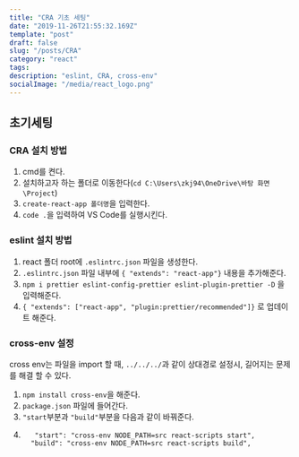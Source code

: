 ```yaml
---
title: "CRA 기초 세팅"
date: "2019-11-26T21:55:32.169Z"
template: "post"
draft: false
slug: "/posts/CRA"
category: "react"
tags:
description: "eslint, CRA, cross-env"
socialImage: "/media/react_logo.png"
---
```


## 초기세팅

### CRA 설치 방법

1. cmd를 켠다.
2. 설치하고자 하는 폴더로 이동한다(`cd C:\Users\zkj94\OneDrive\바탕 화면\Project`)
3. `create-react-app 폴더명`을 입력한다.
4. `code .`을 입력하여 VS Code를 실행시킨다.

### eslint 설치 방법

1. react 폴더 root에 `.eslintrc.json` 파일을 생성한다.
2. `.eslintrc.json` 파일 내부에 `{ "extends": "react-app"}` 내용을 추가해준다.
3. `npm i prettier eslint-config-prettier eslint-plugin-prettier -D` 을 입력해준다.
4. `{ "extends": ["react-app", "plugin:prettier/recommended"]}` 로 업데이트 해준다.

### cross-env 설정

cross env는 파일을 import 할 때, `../../../`과 같이 상대경로 설정시, 길어지는 문제를 해결 할 수 있다.

1.  `npm install cross-env`을 해준다.
2.  `package.json` 파일에 들어간다.
3.  `"start`부분과 `"build"`부분을 다음과 같이 바꿔준다.
4.        "start": "cross-env NODE_PATH=src react-scripts start",
         "build": "cross-env NODE_PATH=src react-scripts build",
